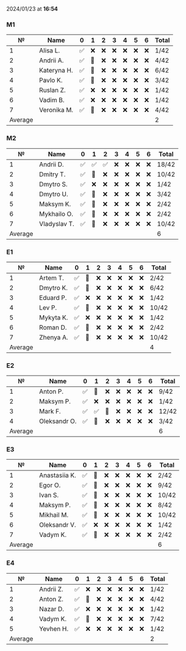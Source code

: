 2024/01/23 at **16:54**
### M1
|№|Name|0|1|2|3|4|5|6|Total|
|-----|-----|-----|-----|-----|-----|-----|-----|-----|-----|
|1|Alisa L.|✅|❌|❌|❌|❌|❌|❌|1/42|
|2|Andrii A.|✅|🔄|❌|❌|❌|❌|❌|4/42|
|3|Kateryna H.|✅|🔄|❌|❌|❌|❌|❌|6/42|
|4|Pavlo K.|✅|🔄|❌|❌|❌|❌|❌|3/42|
|5|Ruslan Z.|✅|❌|❌|❌|❌|❌|❌|1/42|
|6|Vadim B.|✅|❌|❌|❌|❌|❌|❌|1/42|
|7|Veronika M.|✅|🔄|❌|❌|❌|❌|❌|4/42|
|Average|||||||||2|
### M2
|№|Name|0|1|2|3|4|5|6|Total|
|-----|-----|-----|-----|-----|-----|-----|-----|-----|-----|
|1|Andrii D.|✅|✅|✅|❌|❌|❌|❌|18/42|
|2|Dmitry T.|✅|🔄|❌|❌|❌|❌|❌|10/42|
|3|Dmytro S.|✅|❌|❌|❌|❌|❌|❌|1/42|
|4|Dmytro U.|✅|🔄|❌|❌|❌|❌|❌|3/42|
|5|Maksym K.|✅|🔄|❌|❌|❌|❌|❌|2/42|
|6|Mykhailo O.|✅|🔄|❌|❌|❌|❌|❌|2/42|
|7|Vladyslav T.|✅|🔄|❌|❌|❌|❌|❌|10/42|
|Average|||||||||6|
### E1
|№|Name|0|1|2|3|4|5|6|Total|
|-----|-----|-----|-----|-----|-----|-----|-----|-----|-----|
|1|Artem T.|✅|🔄|❌|❌|❌|❌|❌|2/42|
|2|Dmytro K.|✅|🔄|❌|❌|❌|❌|❌|6/42|
|3|Eduard P.|✅|❌|❌|❌|❌|❌|❌|1/42|
|4|Lev P.|✅|🔄|❌|❌|❌|❌|❌|10/42|
|5|Mykyta K.|✅|❌|❌|❌|❌|❌|❌|1/42|
|6|Roman D.|✅|🔄|❌|❌|❌|❌|❌|2/42|
|7|Zhenya A.|✅|🔄|❌|❌|❌|❌|❌|10/42|
|Average|||||||||4|
### E2
|№|Name|0|1|2|3|4|5|6|Total|
|-----|-----|-----|-----|-----|-----|-----|-----|-----|-----|
|1|Anton P.|✅|🔄|❌|❌|❌|❌|❌|9/42|
|2|Maksym P.|✅|❌|❌|❌|❌|❌|❌|1/42|
|3|Mark F.|✅|✅|🔄|❌|❌|❌|❌|12/42|
|4|Oleksandr O.|✅|🔄|❌|❌|❌|❌|❌|3/42|
|Average|||||||||6|
### E3
|№|Name|0|1|2|3|4|5|6|Total|
|-----|-----|-----|-----|-----|-----|-----|-----|-----|-----|
|1|Anastasiia K.|✅|🔄|❌|❌|❌|❌|❌|2/42|
|2|Egor O.|✅|🔄|❌|❌|❌|❌|❌|9/42|
|3|Ivan S.|✅|🔄|❌|❌|❌|❌|❌|10/42|
|4|Maksym P.|✅|🔄|❌|❌|❌|❌|❌|8/42|
|5|Mikhail M.|✅|🔄|❌|❌|❌|❌|❌|10/42|
|6|Oleksandr V.|✅|❌|❌|❌|❌|❌|❌|1/42|
|7|Vadym K.|✅|🔄|❌|❌|❌|❌|❌|2/42|
|Average|||||||||6|
### E4
|№|Name|0|1|2|3|4|5|6|Total|
|-----|-----|-----|-----|-----|-----|-----|-----|-----|-----|
|1|Andrii Z.|✅|❌|❌|❌|❌|❌|❌|1/42|
|2|Anton Z.|✅|🔄|❌|❌|❌|❌|❌|4/42|
|3|Nazar D.|✅|❌|❌|❌|❌|❌|❌|1/42|
|4|Vadym K.|✅|🔄|❌|❌|❌|❌|❌|7/42|
|5|Yevhen H.|✅|❌|❌|❌|❌|❌|❌|1/42|
|Average|||||||||2|
